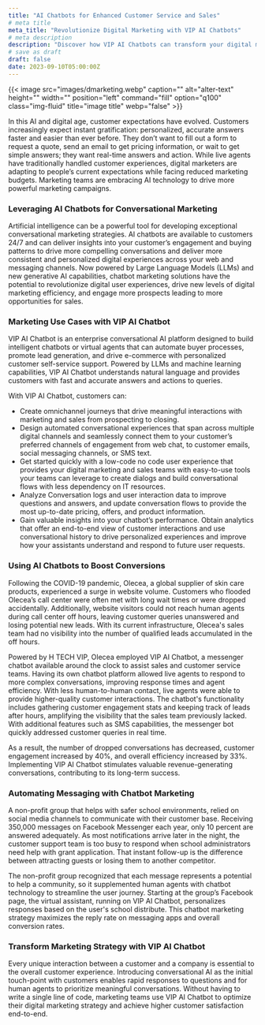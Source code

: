 ```yaml
---
title: "AI Chatbots for Enhanced Customer Service and Sales"
# meta title
meta_title: "Revolutionize Digital Marketing with VIP AI Chatbots"
# meta description
description: "Discover how VIP AI Chatbots can transform your digital marketing strategy. Enhance customer experiences, boost conversions, and streamline messaging for higher efficiency and customer satisfaction."
# save as draft
draft: false
date: 2023-09-10T05:00:00Z
---
```


{{< image src="images/dmarketing.webp" caption="" alt="alter-text" height="" width="" position="left" command="fill" option="q100" class="img-fluid" title="image title"  webp="false" >}}

In this AI and digital age, customer expectations have evolved. Customers increasingly expect instant gratification: personalized, accurate answers faster and easier than ever before. They don’t want to fill out a form to request a quote, send an email to get pricing information, or wait to get simple answers; they want real-time answers and action. While live agents have traditionally handled customer experiences, digital marketers are adapting to people’s current expectations while facing reduced marketing budgets. Marketing teams are embracing AI technology to drive more powerful marketing campaigns.

### Leveraging AI Chatbots for Conversational Marketing

Artificial intelligence can be a powerful tool for developing exceptional conversational marketing strategies. AI chatbots are available to customers 24/7 and can deliver insights into your customer’s engagement and buying patterns to drive more compelling conversations and deliver more consistent and personalized digital experiences across your web and messaging channels. Now powered by Large Language Models (LLMs) and new generative AI capabilities, chatbot marketing solutions have the potential to revolutionize digital user experiences, drive new levels of digital marketing efficiency, and engage more prospects leading to more opportunities for sales.

### Marketing Use Cases with VIP AI Chatbot

VIP AI Chatbot is an enterprise conversational AI platform designed to build intelligent chatbots or virtual agents that can automate buyer processes, promote lead generation, and drive e-commerce with personalized customer self-service support. Powered by LLMs and machine learning capabilities, VIP AI Chatbot understands natural language and provides customers with fast and accurate answers and actions to queries.

With VIP AI Chatbot, customers can:

- Create omnichannel journeys that drive meaningful interactions with marketing and sales from prospecting to closing.
- Design automated conversational experiences that span across multiple digital channels and seamlessly connect them to your customer’s preferred channels of engagement from web chat, to customer emails, social messaging channels, or SMS text.
- Get started quickly with a low-code no code user experience that provides your digital marketing and sales teams with easy-to-use tools your teams can leverage to create dialogs and build conversational flows with less dependency on IT resources.
- Analyze Conversation logs and user interaction data to improve questions and answers, and update conversation flows to provide the most up-to-date pricing, offers, and product information.
- Gain valuable insights into your chatbot’s performance. Obtain analytics that offer an end-to-end view of customer interactions and use conversational history to drive personalized experiences and improve how your assistants understand and respond to future user requests.

### Using AI Chatbots to Boost Conversions

Following the COVID-19 pandemic, Olecea, a global supplier of skin care products, experienced a surge in website volume. Customers who flooded Olecea’s call center were often met with long wait times or were dropped accidentally. Additionally, website visitors could not reach human agents during call center off hours, leaving customer queries unanswered and losing potential new leads. With its current infrastructure, Olecea's sales team had no visibility into the number of qualified leads accumulated in the off hours.

Powered by H TECH VIP, Olecea employed VIP AI Chatbot, a messenger chatbot available around the clock to assist sales and customer service teams. Having its own chatbot platform allowed live agents to respond to more complex conversations, improving response times and agent efficiency. With less human-to-human contact, live agents were able to provide higher-quality customer interactions. The chatbot's functionality includes gathering customer engagement stats and keeping track of leads after hours, amplifying the visibility that the sales team previously lacked. With additional features such as SMS capabilities, the messenger bot quickly addressed customer queries in real time.

As a result, the number of dropped conversations has decreased, customer engagement increased by 40%, and overall efficiency increased by 33%. Implementing VIP AI Chatbot stimulates valuable revenue-generating conversations, contributing to its long-term success.

### Automating Messaging with Chatbot Marketing

A non-profit group that helps with safer school environments, relied on social media channels to communicate with their customer base. Receiving 350,000 messages on Facebook Messenger each year, only 10 percent are answered adequately. As most notifications arrive later in the night, the customer support team is too busy to respond when school administrators need help with grant application. That instant follow-up is the difference between attracting guests or losing them to another competitor.

The non-profit group recognized that each message represents a potential to help a community, so it supplemented human agents with chatbot technology to streamline the user journey. Starting at the group’s Facebook page, the virtual assistant, running on VIP AI Chatbot, personalizes responses based on the user's school distribute. This chatbot marketing strategy maximizes the reply rate on messaging apps and overall conversion rates.

### Transform Marketing Strategy with VIP AI Chatbot

Every unique interaction between a customer and a company is essential to the overall customer experience. Introducing conversational AI as the initial touch-point with customers enables rapid responses to questions and for human agents to prioritize meaningful conversations. Without having to write a single line of code, marketing teams use VIP AI Chatbot to optimize their digital marketing strategy and achieve higher customer satisfaction end-to-end.
